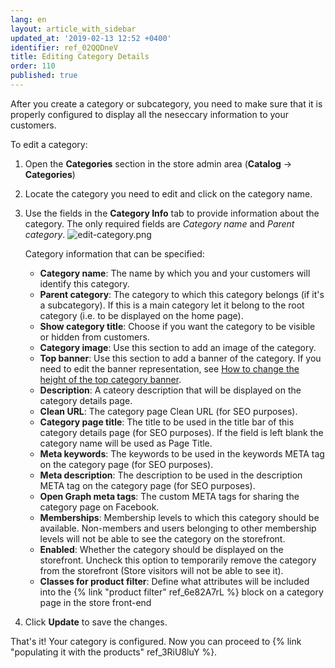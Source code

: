 ```yaml
---
lang: en
layout: article_with_sidebar
updated_at: '2019-02-13 12:52 +0400'
identifier: ref_02QQDneV
title: Editing Category Details
order: 110
published: true
---
```

After you create a category or subcategory, you need to make sure that it is properly configured to display all the neseccary information to your customers.

To edit a category:

1. Open the **Categories** section in the store admin area (**Catalog** -> **Categories**)
2. Locate the category you need to edit and click on the category name. 
3. Use the fields in the **Category Info** tab to provide information about the category. 
   The only required fields are _Category name_ and _Parent category_.
   ![edit-category.png]({{site.baseurl}}/attachments/ref_6rpDdput/edit-category.png)

   Category information that can be specified:

   * **Category name**: The name by which you and your customers will identify this category.
   * **Parent category**: The category to which this category belongs (if it's a subcategory). If this is a main category let it belong to the root category (i.e. to be displayed on the home page). 
   * **Show category title**: Choose if you want the category to be visible or hidden from customers.
   * **Category image**: Use this section to add an image of the category. 
   * **Top banner**: Use this section to add a banner of the category. If you need to edit the banner representation, see [How to change the height of the top category banner](https://devs.x-cart.com/how-to_articles/how_to_change_the_height_of_the_top_category_banner.html "Editing Category Details").
   * **Description**: A cateory description that will be displayed on the category details page.
   * **Clean URL**: The category page Clean URL (for SEO purposes).
   * **Category page title**: The title to be used in the title bar of this category details page (for SEO purposes). If the field is left blank the category name will be used as Page Title.
   * **Meta keywords**: The keywords to be used in the keywords META tag on the category page (for SEO purposes).
   * **Meta description**: The description to be used in the description META tag on the category page (for SEO purposes).
   * **Open Graph meta tags**: The custom META tags for sharing the category page on Facebook.
   * **Memberships**: Membership levels to which this category should be available. Non-members and users belonging to other membership levels will not be able to see the category on the storefront.
   * **Enabled**: Whether the category should be displayed on the storefront. Uncheck this option to temporarily remove the category from the storefront (Store visitors will not be able to see it).
   * **Classes for product filter**: Define what attributes will be included into the {% link "product filter" ref_6e82A7rL %} block on a category page in the store front-end

4. Click **Update** to save the changes.

That's it! Your category is configured. Now you can proceed to {% link "populating it with the products" ref_3RiU8luY %}.